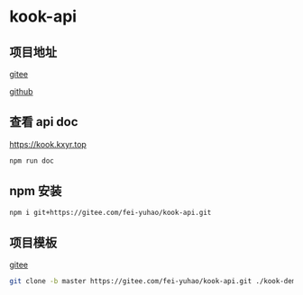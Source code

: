 # kook-api

## 项目地址

[gitee](https://gitee.com/fei-yuhao/kook-api)

[github](https://github.com/kongxiangyiren/kook-api)

## 查看 api doc

https://kook.kxyr.top

```sh
npm run doc
```

## npm 安装

```sh
npm i git+https://gitee.com/fei-yuhao/kook-api.git
```

## 项目模板

[gitee](https://gitee.com/fei-yuhao/kook-api/tree/master/)

```sh
git clone -b master https://gitee.com/fei-yuhao/kook-api.git ./kook-demo
```
